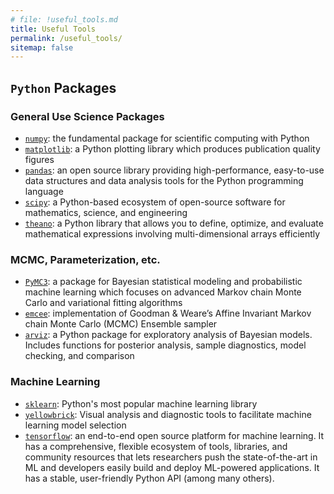 ```yaml
---
# file: !useful_tools.md
title: Useful Tools
permalink: /useful_tools/
sitemap: false
---
```

## `Python` Packages
### General Use Science Packages
- [`numpy`](https://numpy.org/): the fundamental package for scientific computing with Python
- [`matplotlib`](https://matplotlib.org/): a Python plotting library which produces publication quality figures 
- [`pandas`](https://pandas.pydata.org/): an open source library providing high-performance, easy-to-use data structures and data analysis tools for the Python programming language
- [`scipy`](https://www.scipy.org/): a Python-based ecosystem of open-source software for mathematics, science, and engineering
- [`theano`](http://deeplearning.net/software/theano/): a Python library that allows you to define, optimize, and evaluate mathematical expressions involving multi-dimensional arrays efficiently
### MCMC, Parameterization, etc.
- [`PyMC3`](https://docs.pymc.io/): a package for Bayesian statistical modeling and probabilistic machine learning which focuses on advanced Markov chain Monte Carlo and variational fitting algorithms
- [`emcee`](https://emcee.readthedocs.io/en/stable/): implementation of Goodman & Weare’s Affine Invariant Markov chain Monte Carlo (MCMC) Ensemble sampler
- [`arviz`](https://arviz-devs.github.io/arviz/index.html): a Python package for exploratory analysis of Bayesian models. Includes functions for posterior analysis, sample diagnostics, model checking, and comparison
### Machine Learning
- [`sklearn`](https://scikit-learn.org/stable/): Python's most popular machine learning library
- [`yellowbrick`](https://www.scikit-yb.org/en/latest/index.html): Visual analysis and diagnostic tools to facilitate machine learning model selection
- [`tensorflow`](https://www.tensorflow.org/): an end-to-end open source platform for machine learning. It has a comprehensive, flexible ecosystem of tools, libraries, and community resources that lets researchers push the state-of-the-art in ML and developers easily build and deploy ML-powered applications. It has a stable, user-friendly Python API (among many others).
